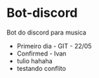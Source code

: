 # Bot-discord
Bot do discord para musica
- Primeiro dia - GIT - 22/05
- Confirmed - Ivan
- tulio hahaha
- testando conflito